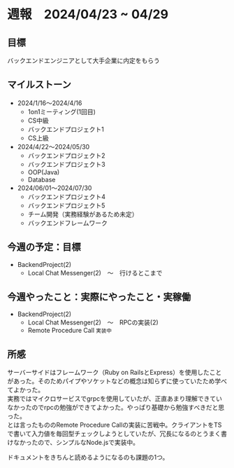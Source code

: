 # 週報　2024/04/23 ~ 04/29

## 目標
バックエンドエンジニアとして大手企業に内定をもらう

## マイルストーン
- 2024/1/16〜2024/4/16
    - 1on1ミーティング(1回目)
    - CS中級
    - バックエンドプロジェクト1
    - CS上級
- 2024/4/22〜2024/05/30
   - バックエンドプロジェクト2
   - バックエンドプロジェクト3
   - OOP(Java)
   - Database
- 2024/06/01〜2024/07/30
    - バックエンドプロジェクト4
    - バックエンドプロジェクト5
    - チーム開発（実務経験があるため未定）
    - バックエンドフレームワーク

## 今週の予定：目標
- BackendProject(2)
  - Local Chat Messenger(2)　〜　行けるとこまで

## 今週やったこと：実際にやったこと・実稼働
- BackendProject(2)
  - Local Chat Messenger(2)　〜　RPCの実装(2)
  - Remote Procedure Call `実装中`

    
## 所感
サーバーサイドはフレームワーク（Ruby on RailsとExpress）を使用したことがあった。そのためパイプやソケットなどの概念は知らずに使っていたため学べてよかった。  
実務ではマイクロサービスでgrpcを使用していたが、正直あまり理解できていなかったのでrpcの勉強ができてよかった。やっぱり基礎から勉強すべきだと思った。  
とは言ったもののRemote Procedure Callの実装に苦戦中。クライアントをTSで書いて入力値を毎回型チェックしようとしていたが、冗長になるのとうまく書けなかったので、シンプルなNode.jsで実装中。  

ドキュメントをきちんと読めるようになるのも課題の1つ。

